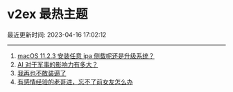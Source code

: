 # v2ex 最热主题

最近更新时间: 2023-04-16 17:02:12

--- 
1. [macOS 11.2.3 安装任意 ipa 侧载呢还是升级系统？](https://www.v2ex.com/t/932847) 
2. [AI 对于军事的影响力有多大？](https://www.v2ex.com/t/932862) 
3. [我再也不敢装逼了](https://www.v2ex.com/t/932863) 
4. [有感情经验的老哥进，忘不了前女友怎么办](https://www.v2ex.com/t/932912) 
